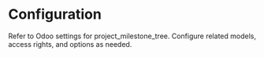 # Configuration

Refer to Odoo settings for project_milestone_tree. Configure related models, access rights, and options as needed.
